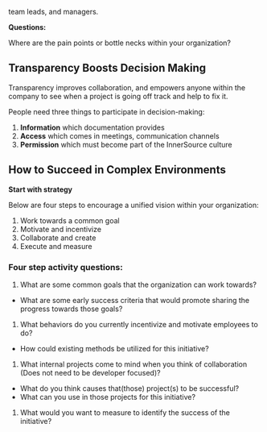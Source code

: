 team leads, and managers.

**Questions:**

Where are the pain points or bottle necks within your organization?

## Transparency Boosts Decision Making

Transparency improves collaboration, and empowers anyone within the company to see when a project is going off track and help to fix it.

People need three things to participate in decision-making:

1. **Information** which documentation provides
1. **Access** which comes in meetings, communication channels
1. **Permission** which must become part of the InnerSource culture

## How to Succeed in Complex Environments

**Start with strategy**

Below are four steps to encourage a unified vision within your organization:

1. Work towards a common goal
1. Motivate and incentivize
1. Collaborate and create
1. Execute and measure

### Four step activity questions:

1. What are some common goals that the organization can work towards?
 - What are some early success criteria that would promote sharing the progress towards those goals?
1. What behaviors do you currently incentivize and motivate employees to do?
 - How could existing methods be utilized for this initiative?
1. What internal projects come to mind when you think of collaboration (Does not need to be developer focused)?
 - What do you think causes that(those) project(s) to be successful?
 - What can you use in those projects for this initiative?
1. What would you want to measure to identify the success of the initiative?
